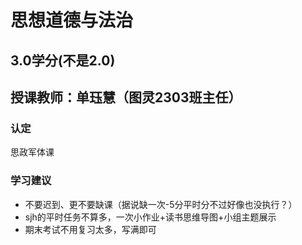 # 思想道德与法治 
## 3.0学分(不是2.0)
## 授课教师：单珏慧（图灵2303班主任）

### 认定
思政军体课

### 学习建议
- 不要迟到、更不要缺课（据说缺一次-5分平时分不过好像也没执行？）
- sjh的平时任务不算多，一次小作业+读书思维导图+小组主题展示
- 期末考试不用复习太多，写满即可